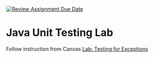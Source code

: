 [![Review Assignment Due Date](https://classroom.github.com/assets/deadline-readme-button-24ddc0f5d75046c5622901739e7c5dd533143b0c8e959d652212380cedb1ea36.svg)](https://classroom.github.com/a/8TOwChMT)
# Java Unit Testing Lab

Follow instruction from Canvas [Lab: Testing for Exceptions](https://awstechu.instructure.com/courses/517/modules/items/104265)

